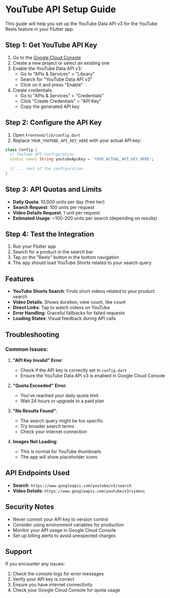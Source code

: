 # YouTube API Setup Guide

This guide will help you set up the YouTube Data API v3 for the YouTube Reels feature in your Flutter app.

## Step 1: Get YouTube API Key

1. Go to the [Google Cloud Console](https://console.cloud.google.com/)
2. Create a new project or select an existing one
3. Enable the YouTube Data API v3:
   - Go to "APIs & Services" > "Library"
   - Search for "YouTube Data API v3"
   - Click on it and press "Enable"
4. Create credentials:
   - Go to "APIs & Services" > "Credentials"
   - Click "Create Credentials" > "API Key"
   - Copy the generated API key

## Step 2: Configure the API Key

1. Open `Frontend/lib/config.dart`
2. Replace `YOUR_YOUTUBE_API_KEY_HERE` with your actual API key:

```dart
class Config {
  // YouTube API Configuration
  static const String youtubeApiKey = 'YOUR_ACTUAL_API_KEY_HERE';
  
  // ... rest of the configuration
}
```

## Step 3: API Quotas and Limits

- **Daily Quota**: 10,000 units per day (free tier)
- **Search Request**: 100 units per request
- **Video Details Request**: 1 unit per request
- **Estimated Usage**: ~100-200 units per search (depending on results)

## Step 4: Test the Integration

1. Run your Flutter app
2. Search for a product in the search bar
3. Tap on the "Reels" button in the bottom navigation
4. The app should load YouTube Shorts related to your search query

## Features

- **YouTube Shorts Search**: Finds short videos related to your product search
- **Video Details**: Shows duration, view count, like count
- **Direct Links**: Tap to watch videos on YouTube
- **Error Handling**: Graceful fallbacks for failed requests
- **Loading States**: Visual feedback during API calls

## Troubleshooting

### Common Issues:

1. **"API Key Invalid" Error**:
   - Check if the API key is correctly set in `config.dart`
   - Ensure the YouTube Data API v3 is enabled in Google Cloud Console

2. **"Quota Exceeded" Error**:
   - You've reached your daily quota limit
   - Wait 24 hours or upgrade to a paid plan

3. **"No Results Found"**:
   - The search query might be too specific
   - Try broader search terms
   - Check your internet connection

4. **Images Not Loading**:
   - This is normal for YouTube thumbnails
   - The app will show placeholder icons

## API Endpoints Used

- **Search**: `https://www.googleapis.com/youtube/v3/search`
- **Video Details**: `https://www.googleapis.com/youtube/v3/videos`

## Security Notes

- Never commit your API key to version control
- Consider using environment variables for production
- Monitor your API usage in Google Cloud Console
- Set up billing alerts to avoid unexpected charges

## Support

If you encounter any issues:
1. Check the console logs for error messages
2. Verify your API key is correct
3. Ensure you have internet connectivity
4. Check your Google Cloud Console for quota usage
